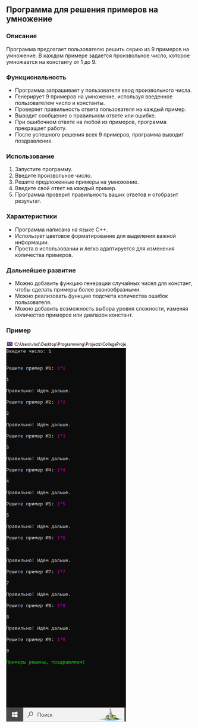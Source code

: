 ## Программа для решения примеров на умножение

### Описание

Программа предлагает пользователю решить серию из 9 примеров на умножение. В каждом примере задается произвольное число, которое умножается на константу от 1 до 9. 

### Функциональность

- Программа запрашивает у пользователя ввод произвольного числа.
- Генерирует 9 примеров на умножение, используя введенное пользователем число и константы.
- Проверяет правильность ответа пользователя на каждый пример.
- Выводит сообщение о правильном ответе или ошибке.
- При ошибочном ответе на любой из примеров, программа прекращает работу.
- После успешного решения всех 9 примеров, программа выводит поздравление.

### Использование

1. Запустите программу.
2. Введите произвольное число.
3. Решите предложенные примеры на умножение.
4. Введите свой ответ на каждый пример.
5. Программа проверит правильность ваших ответов и отобразит результат.

### Характеристики

- Программа написана на языке C++.
- Использует цветовое форматирование для выделения важной информации.
- Проста в использовании и легко адаптируется для изменения количества примеров.

### Дальнейшее развитие

- Можно добавить функцию генерации случайных чисел для констант, чтобы сделать примеры более разнообразными.
- Можно реализовать функцию подсчета количества ошибок пользователя.
- Можно добавить возможность выбора уровня сложности, изменяя количество примеров или диапазон констант.

### Пример

![console_output](Screenshots/console_output.png)
